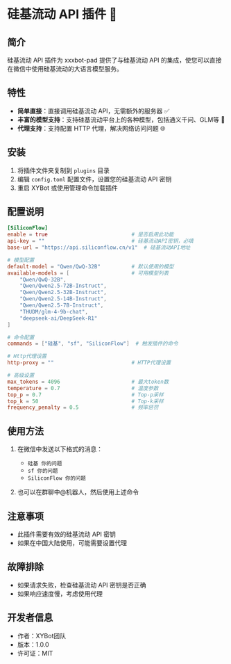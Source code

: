 # 硅基流动 API 插件 🚀

## 简介

硅基流动 API 插件为 xxxbot-pad 提供了与硅基流动 API 的集成，使您可以直接在微信中使用硅基流动的大语言模型服务。

## 特性

- **简单直接**：直接调用硅基流动 API，无需额外的服务器 ✅
- **丰富的模型支持**：支持硅基流动平台上的各种模型，包括通义千问、GLM等 🤖
- **代理支持**：支持配置 HTTP 代理，解决网络访问问题 🌐

## 安装

1. 将插件文件夹复制到 `plugins` 目录
2. 编辑 `config.toml` 配置文件，设置您的硅基流动 API 密钥
3. 重启 XYBot 或使用管理命令加载插件

## 配置说明

```toml
[SiliconFlow]
enable = true                           # 是否启用此功能
api-key = ""                            # 硅基流动API密钥，必填
base-url = "https://api.siliconflow.cn/v1"  # 硅基流动API地址

# 模型配置
default-model = "Qwen/QwQ-32B"          # 默认使用的模型
available-models = [                    # 可用模型列表
    "Qwen/QwQ-32B",
    "Qwen/Qwen2.5-72B-Instruct",
    "Qwen/Qwen2.5-32B-Instruct",
    "Qwen/Qwen2.5-14B-Instruct",
    "Qwen/Qwen2.5-7B-Instruct",
    "THUDM/glm-4-9b-chat",
    "deepseek-ai/DeepSeek-R1"
]

# 命令配置
commands = ["硅基", "sf", "SiliconFlow"]  # 触发插件的命令

# Http代理设置
http-proxy = ""                         # HTTP代理设置

# 高级设置
max_tokens = 4096                       # 最大token数
temperature = 0.7                       # 温度参数
top_p = 0.7                             # Top-p采样
top_k = 50                              # Top-k采样
frequency_penalty = 0.5                 # 频率惩罚
```

## 使用方法

1. 在微信中发送以下格式的消息：
   - `硅基 你的问题`
   - `sf 你的问题`
   - `SiliconFlow 你的问题`

2. 也可以在群聊中@机器人，然后使用上述命令

## 注意事项

- 此插件需要有效的硅基流动 API 密钥
- 如果在中国大陆使用，可能需要设置代理

## 故障排除

- 如果请求失败，检查硅基流动 API 密钥是否正确
- 如果响应速度慢，考虑使用代理

## 开发者信息

- 作者：XYBot团队
- 版本：1.0.0
- 许可证：MIT
